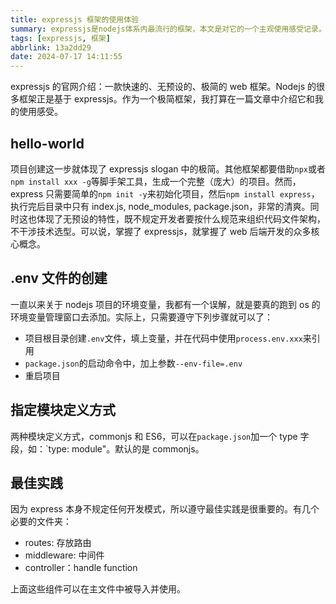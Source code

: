 ```yaml
---
title: expressjs 框架的使用体验
summary: expressjs是nodejs体系内最流行的框架，本文是对它的一个主观使用感受记录。
tags: [expressjs, 框架]
abbrlink: 13a2dd29
date: 2024-07-17 14:11:55
---
```


expressjs 的官网介绍：一款快速的、无预设的、极简的 web 框架。Nodejs 的很多框架正是基于 expressjs。作为一个极简框架，我打算在一篇文章中介绍它和我的使用感受。

## hello-world

项目创建这一步就体现了 expressjs slogan 中的极简。其他框架都要借助`npx`或者`npm install xxx -g`等脚手架工具，生成一个完整（庞大）的项目。然而，express 只需要简单的`npm init -y`来初始化项目，然后`npm install express`，执行完后目录中只有 index.js, node_modules, package.json，非常的清爽。同时这也体现了无预设的特性，既不规定开发者要按什么规范来组织代码文件架构，不干涉技术选型。可以说，掌握了 expressjs，就掌握了 web 后端开发的众多核心概念。

## .env 文件的创建

一直以来关于 nodejs 项目的环境变量，我都有一个误解，就是要真的跑到 os 的环境变量管理窗口去添加。实际上，只需要遵守下列步骤就可以了：

- 项目根目录创建`.env`文件，填上变量，并在代码中使用`process.env.xxx`来引用
- `package.json`的启动命令中，加上参数`--env-file=.env`
- 重启项目

## 指定模块定义方式

两种模块定义方式，commonjs 和 ES6，可以在`package.json`加一个 type 字段，如：`type: module"。默认的是 commonjs。

## 最佳实践

因为 express 本身不规定任何开发模式，所以遵守最佳实践是很重要的。有几个必要的文件夹：

- routes: 存放路由
- middleware: 中间件
- controller：handle function

上面这些组件可以在主文件中被导入并使用。
